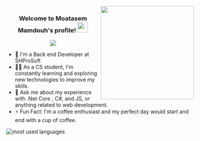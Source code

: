 
<img width="250" align="right" src="https://c.tenor.com/_DOBjnGspYAAAAAM/code-coding.gif">

<h3 align="center">
  Welcome to Moatasem Mamdouh's profile!
  <img src="https://media.giphy.com/media/hvRJCLFzcasrR4ia7z/giphy.gif" width="28">
</h3>

<!-- Typing SVG by DenverCoder1 - https://github.com/DenverCoder1/readme-typing-svg -->
<p align="center">
  <a href="https://github.com/DenverCoder1/readme-typing-svg"><img src="https://readme-typing-svg.herokuapp.com/?lines=Full-stack%20web%20developer;Always%20learning%20new%20things&font=Fira%20Code&center=true&width=440&height=45&color=f75c7e&vCenter=true&size=22"></a>
</p> 

- 🏢 I'm a Back end Developer at SHProSoft
- 👨‍💻 As a CS student, I'm constantly learning and exploring new technologies to improve my skills.
- 💬 Ask me about my experience with .Net Core , C#, and JS, or anything related to web development.
- ⚡ Fun Fact: I'm a coffee enthusiast and my perfect day would start and end with a cup of coffee.








<img align="center" src="https://github-readme-stats.vercel.app/api/top-langs?username=Moatasem66&show_icons=true&locale=en&layout=compact&theme=radical" alt="most used languages" />
<br>

